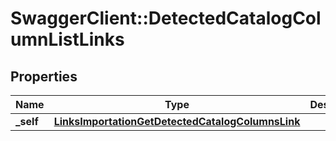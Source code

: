 # SwaggerClient::DetectedCatalogColumnListLinks

## Properties
Name | Type | Description | Notes
------------ | ------------- | ------------- | -------------
**_self** | [**LinksImportationGetDetectedCatalogColumnsLink**](LinksImportationGetDetectedCatalogColumnsLink.md) |  | 


